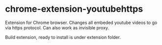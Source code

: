 chrome-extension-youtubehttps
=============================

Extension for Chrome browser. Changes all embeded youtube videos to go via https protocol.
Can also work as invisible proxy.

Build extension, ready to install is under extension folder.
